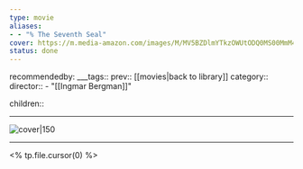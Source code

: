 ```yaml
---
type: movie
aliases:
- - "% The Seventh Seal"
cover: https://m.media-amazon.com/images/M/MV5BZDlmYTkzOWUtODQ0MS00MmM4LWE3ZjMtYTEwNGUwMmJkYzIxXkEyXkFqcGc@._V1_SX300.jpg
status: done
---
```


recommendedby:
___tags:: prev:: [[movies|back to library]]
category::
director::   - "[[Ingmar Bergman]]"

children::
___
![cover|150](https://m.media-amazon.com/images/M/MV5BZDlmYTkzOWUtODQ0MS00MmM4LWE3ZjMtYTEwNGUwMmJkYzIxXkEyXkFqcGc@._V1_SX300.jpg)
___
<% tp.file.cursor(0) %>
